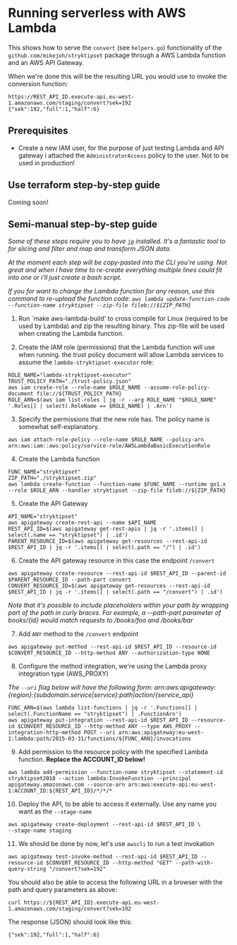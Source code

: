 # Running serverless with AWS Lambda

This shows how to serve the `convert` (see `helpers.go`) functionality of the `github.com/mikejoh/stryktipset` package through a AWS Lambda function and an AWS API Gateway.

When we're done this will be the resulting URL you would use to invoke the conversion function:
```
https://REST_API_ID.execute-api.eu-west-1.amazonaws.com/staging/convert?sek=192
{"sek":192,"full":1,"half":6}
```

## Prerequisites

* Create a new IAM user, for the purpose of just testing Lambda and API gateway i attached the `AdministratorAccess` policy to the user. Not to be used in production!

## Use terraform step-by-step guide

Coming soon!

## Semi-manual step-by-step guide

_Some of these steps require you to have [`jq`](https://stedolan.github.io/jq/) installed. It's a fantastic tool to for slicing and filter and map and transform JSON data._

_At the moment each step will be copy-pasted into the CLI you're using. Not great and when i have time to re-create everything multiple lines could fit into one or i'll just create a bash script._

_If you for want to change the Lambda function for any reason, use this command to re-upload the function code: `aws lambda update-function-code --function-name stryktipset --zip-file fileb://${ZIP_PATH}`_

1. Run `make aws-lambda-build' to cross compile for Linux (required to be used by Lambda) and zip the resulting binary. This zip-file will be used when creating the Lambda function.

2. Create the IAM role (permissions) that the Lambda function will use when running. the trust policy document will allow Lambda services to assume the `lambda-stryktipset-executor` role:
```
ROLE_NAME="lambda-stryktipset-executor"
TRUST_POLICY_PATH="./trust-policy.json"
aws iam create-role --role-name $ROLE_NAME --assume-role-policy-document file://${TRUST_POLICY_PATH}
ROLE_ARN=$(aws iam list-roles | jq -r --arg ROLE_NAME "$ROLE_NAME" '.Roles[] | select(.RoleName == $ROLE_NAME) | .Arn')
```

3. Specify the permissions that the new role has. The policy name is somewhat self-explanatory.
```
aws iam attach-role-policy --role-name $ROLE_NAME --policy-arn arn:aws:iam::aws:policy/service-role/AWSLambdaBasicExecutionRole
```

4. Create the Lambda function
```
FUNC_NAME="stryktipset"
ZIP_PATH="./stryktipset.zip"
aws lambda create-function --function-name $FUNC_NAME --runtime go1.x --role $ROLE_ARN --handler stryktipset --zip-file fileb://${ZIP_PATH}
```

5. Create the API Gateway
```
API_NAME="stryktipset"
aws apigateway create-rest-api --name $API_NAME
REST_API_ID=$(aws apigateway get-rest-apis | jq -r '.items[] | select(.name == "stryktipset") | .id')
PARENT_RESOURCE_ID=$(aws apigateway get-resources --rest-api-id $REST_API_ID | jq -r '.items[] | select(.path == "/") | .id')
```

6. Create the API gateway resource in this case the endpoint `/convert`
```
aws apigateway create-resource --rest-api-id $REST_API_ID --parent-id $PARENT_RESOURCE_ID --path-part convert
CONVERT_RESOURCE_ID=$(aws apigateway get-resources --rest-api-id $REST_API_ID | jq -r '.items[] | select(.path == "/convert") | .id')
```
_Note that it's possible to include placeholders within your path by wrapping part of the path in curly braces. For example, a --path-part parameter of books/{id} would match requests to /books/foo and /books/bar_

7. Add `ANY` method to the `/convert` endpoint
```
aws apigateway put-method --rest-api-id $REST_API_ID --resource-id $CONVERT_RESOURCE_ID --http-method ANY --authorization-type NONE
```

8. Configure the method integration, we're using the Lambda proxy integration type (AWS_PROXY)

_The `--uri` flag below will have the following form: arn:aws:apigateway:{region}:{subdomain.service|service}:path|action/{service_api}_

```
FUNC_ARN=$(aws lambda list-functions | jq -r '.Functions[] | select(.FunctionName == "stryktipset") | .FunctionArn')
aws apigateway put-integration --rest-api-id $REST_API_ID --resource-id $CONVERT_RESOURCE_ID --http-method ANY --type AWS_PROXY --integration-http-method POST --uri arn:aws:apigateway:eu-west-1:lambda:path/2015-03-31/functions/${FUNC_ARN}/invocations
```

9. Add permission to the resource policy with the specified Lambda function. **Replace the ACCOUNT_ID below!**
```
aws lambda add-permission --function-name stryktipset --statement-id stryktipset2018 --action lambda:InvokeFunction --principal apigateway.amazonaws.com --source-arn arn:aws:execute-api:eu-west-1:ACCOUNT_ID:${REST_API_ID}/*/*/*
```

10. Deploy the API, to be able to access it externally. Use any name you want as the `--stage-name`

```
aws apigateway create-deployment --rest-api-id $REST_API_ID \
--stage-name staging
```

11. We should be done by now, let's use `awscli` to run a test invokation

```
aws apigateway test-invoke-method --rest-api-id $REST_API_ID --resource-id $CONVERT_RESOURCE_ID --http-method "GET" --path-with-query-string "/convert?sek=192"
```

You should also be able to access the following URL in a browser with the path and query parameters as above:

```
curl https://${REST_API_ID}.execute-api.eu-west-1.amazonaws.com/staging/convert?sek=192
```
The response (JSON) should look like this:
```
{"sek":192,"full":1,"half":6}
```
